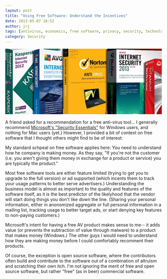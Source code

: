 ```yaml
---
layout: post
title: "Using Free Software: Understand the Incentives"
date: 2013-05-07 18:52
author: jrj
tags: [antivirus, economics, free software, privacy, security, technology]
category: Security
---
```

![Free Security Software](/assets/postheads/securitysoftware.png "Free Security Softwre")

A friend asked for a recommendation for a free anti-virus tool... I generally recommend [Microsoft's "Security Essentials"](http://www.microsoft.com/security/pc-security/mse.aspx) for Windows users, and nothing for Mac users (yet.) However, I provided a bit of context on free software that I thought others might find to be of interest:

My standard schpeal on free software applies here: You need to understand how he company is making money. As they say, "If you're not the customer (i.e. you aren't giving them money in exchange for a product or service) you are typically the product."

Most free software tools are either feature limited (trying to get you to upgrade to the full version) or ad supported (which incents them to track your usage patterns to better serve advertisers.) Understanding the business model is almost as important to the quality and features of the software itself, as it is the best predictor of the likelyhood that the vendor will start doing things you don't like down the line. (Sharing your personal information, either in anonomized aggregate or full personal information in a mailing list, tracking usage to better target ads, or start denying key features to non-paying customers.)

Microsoft's intent for having a free AV product makes sense to me-- it adds value (or prevents the subtraction of value through malware) to a product that makes money (Windows.) The other guys I would need to understand how they are making money before I could comfortably recomment their products.

Of course, the exception is open source software, where the contributors often build and contribute to the software out of a combination of altruism and scratching their own itch. I'm not ignoring the merit of free and open source software, but rather "free" (as in beer) commercial software.
